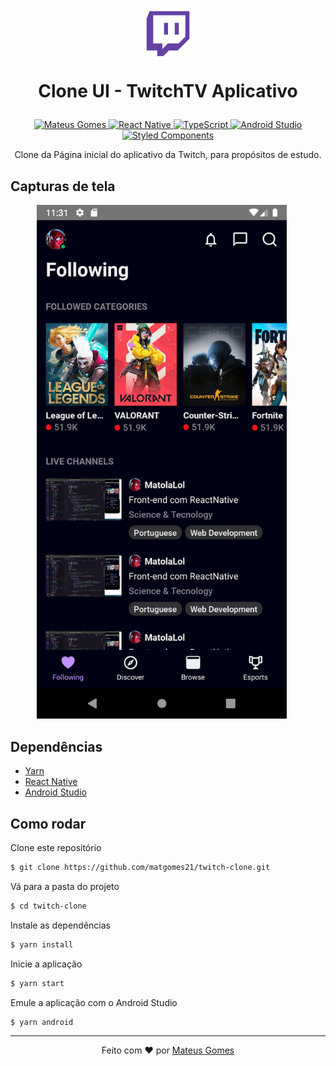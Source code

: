 <h1 align="center">
  <img src="./.github/twitch-icon.webp" width=80px />

  Clone UI - TwitchTV Aplicativo
</h1>

<p align="center">
  <a href="https://ww.linkedin.com/in/matgomes21/">
    <img alt="Mateus Gomes" src="https://img.shields.io/badge/-Mateus%20Gomes-blue?style=flat&logo=Linkedin&logoColor=white" />
  </a>
  <a href="" >
    <img alt="React Native" src="https://img.shields.io/badge/-React%20Native-black?style=flat&logo=react&logoColor=white" />
  </a>
  <a href="" >
    <img alt="TypeScript" src="https://img.shields.io/badge/-TypeScript-informational?style=flat&logo=typescript&logoColor=white" />
  </a>
  <a href="" >
    <img alt="Android Studio" src="https://img.shields.io/badge/-Android%20Studio-g?style=flat&logo=android-studio&logoColor=white" />
  </a>
  <a href="" >
    <img alt="Styled Components" src="https://img.shields.io/badge/-Styled%20Components-ff69b4?style=flat&logo=styled-components&logoColor=white" />
  </a>
</p>

<p align="center">
  Clone da Página inicial do aplicativo da Twitch, para propósitos de estudo.
</p>



## Capturas de tela

<p align="center" >
  <img src="./.github/screen1.png" width=400px />
  &nbsp&nbsp&nbsp
  <img src="./.github/screen2.png" width=00px />
</p>

## Dependências

- [Yarn](https://yarnpkg.com/)
- [React Native](https://reactnative.dev/)
- [Android Studio](https://developer.android.com/studio)

## Como rodar

Clone este repositório
```bash
$ git clone https://github.com/matgomes21/twitch-clone.git
```
Vá para a pasta do projeto
```bash
$ cd twitch-clone
```
Instale as dependências
```bash
$ yarn install
```
Inicie a aplicação
```bash
$ yarn start
```
Emule a aplicação com o Android Studio
```bash
$ yarn android
```

---
<p align="center">
  Feito com ❤︎ por <a href="http://github.com/matgomes21">Mateus Gomes</a>
</p>

